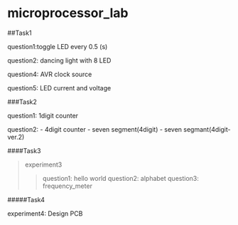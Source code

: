 # microprocessor_lab
##Task1

question1:toggle LED every 0.5 (s)

question2: dancing light with 8 LED

question4: AVR clock source

question5: LED current and voltage

###Task2

question1: 1digit counter

question2: - 4digit counter
              - seven segment(4digit)
              - seven segmant(4digit-ver.2)

####Task3

>experiment3  
>>question1: hello world 
>>question2: alphabet
>>question3: frequency_meter
                               
                               
#####Task4

experiment4: Design PCB
